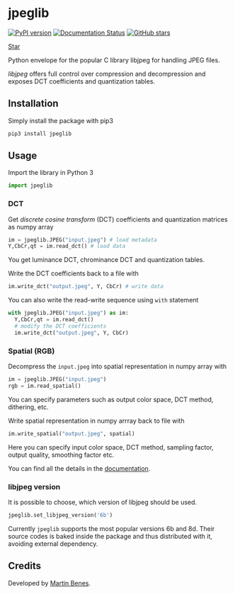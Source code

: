 # jpeglib

<!-- Place this tag in your head or just before your close body tag. -->
<script async defer src="https://buttons.github.io/buttons.js"></script>

[![PyPI version](https://badge.fury.io/py/jpeglib.svg)](https://pypi.org/project/jpeglib/)
[![Documentation Status](https://readthedocs.org/projects/jpeglib/badge/?version=latest)](https://jpeglib.readthedocs.io/)
[![GitHub stars](https://github.com/martinbenes1996/jpeglib)](https://img.shields.io/github/stars/martinbenes1996/jpeglib?label=stars&style=social)


<!-- Place this tag where you want the button to render. -->
<a class="github-button" href="https://github.com/martinbenes1996/jpeglib" data-show-count="true" aria-label="Star martinbenes1996/jpeglib on GitHub">Star</a>

Python envelope for the popular C library libjpeg for handling JPEG files.

*libjpeg* offers full control over compression and decompression and exposes DCT coefficients and quantization tables.

## Installation

Simply install the package with pip3


```bash
pip3 install jpeglib
```

## Usage

Import the library in Python 3

```python
import jpeglib
```

### DCT

Get *discrete cosine transform* (DCT) coefficients and quantization matrices as numpy array


```python
im = jpeglib.JPEG("input.jpeg") # load metadata
Y,CbCr,qt = im.read_dct() # load data
```

You get luminance DCT, chrominance DCT and quantization tables.

Write the DCT coefficients back to a file with

```python
im.write_dct("output.jpeg", Y, CbCr) # write data
```

You can also write the read-write sequence using `with` statement

```python
with jpeglib.JPEG("input.jpeg") as im:
  Y,CbCr,qt = im.read_dct()
  # modify the DCT coefficients
  im.write_dct("output.jpeg", Y, CbCr)
```

### Spatial (RGB)

Decompress the `input.jpeg` into spatial representation in numpy array with

```python
im = jpeglib.JPEG("input.jpeg")
rgb = im.read_spatial()
```

You can specify parameters such as output color space, DCT method, dithering, etc.

Write spatial representation in numpy arrray back to file with

```python
im.write_spatial("output.jpeg", spatial)
```

Here you can specify input color space, DCT method, sampling factor, output quality, smoothing factor etc.

You can find all the details in the [documentation](https://jpeglib.readthedocs.io/).

### libjpeg version

It is possible to choose, which version of libjpeg should be used.

```python
jpeglib.set_libjpeg_version('6b')
```


Currently `jpeglib` supports the most popular versions 6b and 8d. Their source codes is baked inside the package
and thus distributed with it, avoiding external dependency.


## Credits

Developed by [Martin Benes](https://github.com/martinbenes1996).